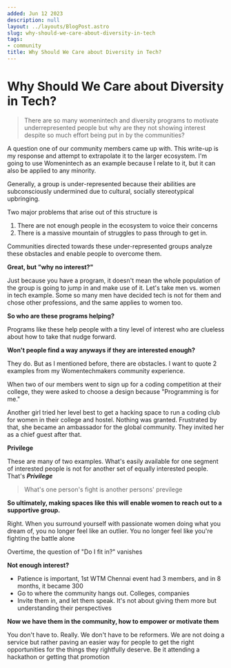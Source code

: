 ```yaml
---
added: Jun 12 2023
description: null
layout: ../layouts/BlogPost.astro
slug: why-should-we-care-about-diversity-in-tech
tags:
- community
title: Why Should We Care about Diversity in Tech?
---
```


# Why Should We Care about Diversity in Tech?

> There are so many womenintech and diversity programs to motivate underrepresented people but why are they not showing interest despite so much effort being put in by the communities?

A question one of our community members came up with. This write-up is my response and attempt to extrapolate it to the larger ecosystem. I'm going to use Womenintech as an example because I relate to it, but it can also be applied to any minority.

Generally, a group is under-represented because their abilities are subconsciously undermined due to cultural, socially stereotypical upbringing.&#x20;

Two major problems that arise out of this structure is&#x20;

1. There are not enough people in the ecosystem to voice their concerns&#x20;
2. There is a massive mountain of struggles to pass through to get in.

Communities directed towards these under-represented groups analyze these obstacles and enable people to overcome them.

**Great, but "why no interest?"**

Just because you have a program, it doesn't mean the whole population of the group is going to jump in and make use of it. Let's take men vs. women in tech example. Some so many men have decided tech is not for them and chose other professions, and the same applies to women too.

**So who are these programs helping?**

Programs like these help people with a tiny level of interest who are clueless about how to take that nudge forward.

**Won't people find a way anyways if they are interested enough?**

They do. But as I mentioned before, there are obstacles. I want to quote 2 examples from my Womentechmakers community experience.

When two of our members went to sign up for a coding competition at their college, they were asked to choose a design because "Programming is for me."

Another girl tried her level best to get a hacking space to run a coding club for women in their college and hostel. Nothing was granted. Frustrated by that, she became an ambassador for the global community. They invited her as a chief guest after that.&#x20;

**Privilege**

These are many of two examples. What's easily available for one segment of interested people is not for another set of equally interested people. That's _**Privilege**_

> What's one person's fight is another persons' previlege

**So ultimately, making spaces like this will enable women to reach out to a supportive group.**

Right. When you surround yourself with passionate women doing what you dream of, you no longer feel like an outlier. You no longer feel like you're fighting the battle alone

Overtime, the question of "Do I fit in?" vanishes

**Not enough interest?**

* Patience is important, 1st WTM Chennai event had 3 members, and in 8 months, it became 300&#x20;
* Go to where the community hangs out. Colleges, companies&#x20;
* Invite them in, and let them speak. It's not about giving them more but understanding their perspectives

**Now we have them in the community, how to empower or motivate them**

You don't have to. Really. We don't have to be reformers. We are not doing a service but rather paving an easier way for people to get the right opportunities for the things they rightfully deserve. Be it attending a hackathon or getting that promotion